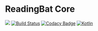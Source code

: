 # ReadingBat Core

[![](https://jitpack.io/v/readingbat/readingbat-core.svg)](https://jitpack.io/#readingbat/readingbat-core)
[![Build Status](https://travis-ci.org/readingbat/readingbat-core.svg?branch=master)](https://travis-ci.org/readingbat/readingbat-core)
[![Codacy Badge](https://api.codacy.com/project/badge/Grade/ed84149dc1f141ed838d9a53c1c6fe3a)](https://www.codacy.com/gh/readingbat/readingbat-site?utm_source=github.com&amp;utm_medium=referral&amp;utm_content=readingbat/readingbat-site&amp;utm_campaign=Badge_Grade)
[![Kotlin](https://img.shields.io/badge/%20language-Kotlin-red.svg)](https://kotlinlang.org/)
